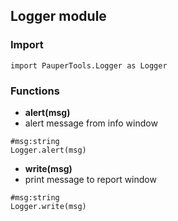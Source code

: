 ## Logger module

### Import
```
import PauperTools.Logger as Logger
``` 
### Functions

* **alert(msg)**
* alert message from info window
```
#msg:string
Logger.alert(msg)
```


* **write(msg)**
* print message to report window

```
#msg:string
Logger.write(msg)
```


